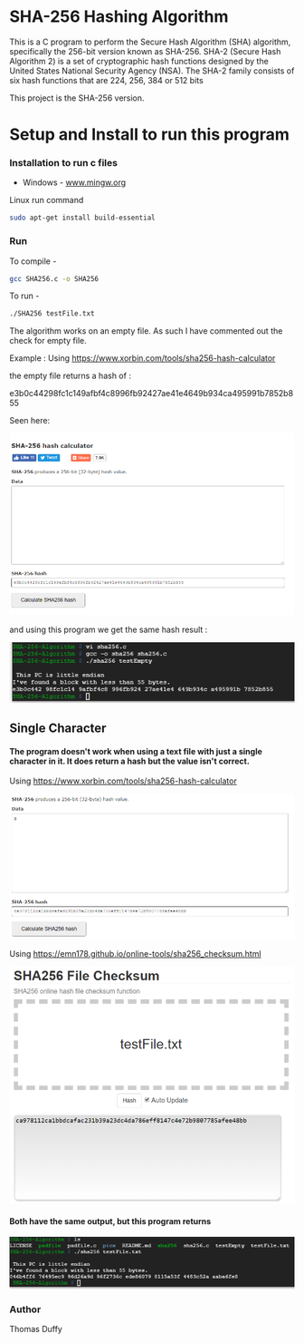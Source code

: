 # SHA-256 Hashing Algorithm
This is a C program to perform the Secure Hash Algorithm (SHA) algorithm, specifically the 256-bit version known as SHA-256.
SHA-2 (Secure Hash Algorithm 2) is a set of cryptographic hash functions designed by the United States National Security Agency (NSA). The SHA-2 family consists of six hash functions that are 224, 256, 384 or 512 bits

This project is the SHA-256 version.

# Setup and Install to run this program

### Installation to run c files
- Windows - www.mingw.org

Linux run command
```sh
sudo apt-get install build-essential
```
### Run
To compile -
```sh
gcc SHA256.c -o SHA256
```
To run - 
```sh
./SHA256 testFile.txt
```

The algorithm works on an empty file. As such I have commented out the check for empty file.

Example : 
Using https://www.xorbin.com/tools/sha256-hash-calculator 

the empty file returns a hash of :

e3b0c44298fc1c149afbf4c8996fb92427ae41e4649b934ca495991b7852b855

Seen here:

![alt text](https://raw.githubusercontent.com/DuffyTJ89/SHA-256-Algorithm/master/pics/emptyOnline.PNG)

and using this program we get the same hash result :

![alt text](https://raw.githubusercontent.com/DuffyTJ89/SHA-256-Algorithm/master/pics/emptyFileMyProgram.PNG)

## Single Character

#### The program doesn't work when using a text file with just a single character in it. It does return a hash but the value isn't correct.

Using https://www.xorbin.com/tools/sha256-hash-calculator


![alt text](https://raw.githubusercontent.com/DuffyTJ89/SHA-256-Algorithm/master/pics/singleCharOnline.PNG)


Using https://emn178.github.io/online-tools/sha256_checksum.html

![alt text](https://raw.githubusercontent.com/DuffyTJ89/SHA-256-Algorithm/master/pics/singleCharOnline2.PNG)

#### Both have the same output, but this program returns

![alt text](https://raw.githubusercontent.com/DuffyTJ89/SHA-256-Algorithm/master/pics/singleChar.PNG)

### Author
Thomas Duffy
